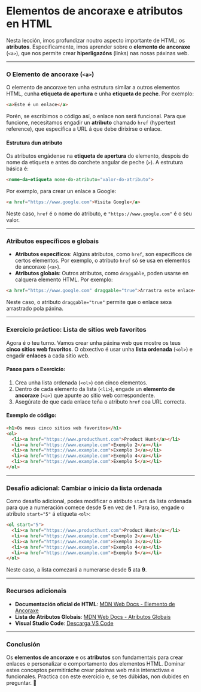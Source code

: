 # **Elementos de ancoraxe e atributos en HTML**

Nesta lección, imos profundizar noutro aspecto importante de HTML: os **atributos**. Especificamente, imos aprender sobre o **elemento de ancoraxe** (`<a>`), que nos permite crear **hiperligazóns** (links) nas nosas páxinas web.

---

### **O Elemento de ancoraxe (`<a>`)**

O elemento de ancoraxe ten unha estrutura similar a outros elementos HTML, cunha **etiqueta de apertura** e unha **etiqueta de peche**. Por exemplo:

```html
<a>Este é un enlace</a>
```

Porén, se escribimos o código así, o enlace non será funcional. Para que funcione, necesitamos engadir un **atributo** chamado `href` (hypertext reference), que especifica a URL á que debe dirixirse o enlace.

#### **Estrutura dun atributo**
Os atributos engádense na **etiqueta de apertura** do elemento, despois do nome da etiqueta e antes do corchete angular de peche (`>`). A estrutura básica é:

```html
<nome-da-etiqueta nome-do-atributo="valor-do-atributo">
```

Por exemplo, para crear un enlace a Google:

```html
<a href="https://www.google.com">Visita Google</a>
```

Neste caso, `href` é o nome do atributo, e `"https://www.google.com"` é o seu valor.

---

### **Atributos específicos e globais**

- **Atributos específicos**: Algúns atributos, como `href`, son específicos de certos elementos. Por exemplo, o atributo `href` só se usa en elementos de ancoraxe (`<a>`).
- **Atributos globais**: Outros atributos, como `draggable`, poden usarse en calquera elemento HTML. Por exemplo:

```html
<a href="https://www.google.com" draggable="true">Arrastra este enlace</a>
```

Neste caso, o atributo `draggable="true"` permite que o enlace sexa arrastrado pola páxina.

---

### **Exercicio práctico: Lista de sitios web favoritos**

Agora é o teu turno. Vamos crear unha páxina web que mostre os teus **cinco sitios web favoritos**. O obxectivo é usar unha **lista ordenada** (`<ol>`) e engadir **enlaces** a cada sitio web.

#### **Pasos para o Exercicio:**
1. Crea unha lista ordenada (`<ol>`) con cinco elementos.
2. Dentro de cada elemento da lista (`<li>`), engade un **elemento de ancoraxe** (`<a>`) que apunte ao sitio web correspondente.
3. Asegúrate de que cada enlace teña o atributo `href` coa URL correcta.

#### **Exemplo de código:**
```html
<h1>Os meus cinco sitios web favoritos</h1>
<ol>
  <li><a href="https://www.producthunt.com">Product Hunt</a></li>
  <li><a href="https://www.example.com">Exemplo 2</a></li>
  <li><a href="https://www.example.com">Exemplo 3</a></li>
  <li><a href="https://www.example.com">Exemplo 4</a></li>
  <li><a href="https://www.example.com">Exemplo 5</a></li>
</ol>
```

---

### **Desafío adicional: Cambiar o inicio da lista ordenada**

Como desafío adicional, podes modificar o atributo `start` da lista ordenada para que a numeración comece desde **5** en vez de **1**. Para iso, engade o atributo `start="5"` á etiqueta `<ol>`:

```html
<ol start="5">
  <li><a href="https://www.producthunt.com">Product Hunt</a></li>
  <li><a href="https://www.example.com">Exemplo 2</a></li>
  <li><a href="https://www.example.com">Exemplo 3</a></li>
  <li><a href="https://www.example.com">Exemplo 4</a></li>
  <li><a href="https://www.example.com">Exemplo 5</a></li>
</ol>
```

Neste caso, a lista comezará a numerarse desde **5** ata **9**.

---

### **Recursos adicionais**

- **Documentación oficial de HTML**: [MDN Web Docs - Elemento de Ancoraxe](https://developer.mozilla.org/es/docs/Web/HTML/Element/a)
- **Lista de Atributos Globais**: [MDN Web Docs - Atributos Globais](https://developer.mozilla.org/es/docs/Web/HTML/Global_attributes)
- **Visual Studio Code**: [Descarga VS Code](https://code.visualstudio.com/)

---

### **Conclusión**

Os **elementos de ancoraxe** e os **atributos** son fundamentais para crear enlaces e personalizar o comportamento dos elementos HTML. Dominar estes conceptos permitiráche crear páxinas web máis interactivas e funcionales. Practica con este exercicio e, se tes dúbidas, non dubides en preguntar. 🚀